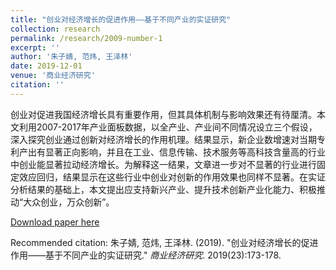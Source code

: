 ```yaml
---
title: "创业对经济增长的促进作用——基于不同产业的实证研究"
collection: research
permalink: /research/2009-number-1
excerpt: ''
author: '朱子婧, 范炜, 王泽林'
date: 2019-12-01
venue: '商业经济研究'
citation: ''
---
```

创业对促进我国经济增长具有重要作用，但其具体机制与影响效果还有待厘清。本文利用2007-2017年产业面板数据，以全产业、产业间不同情况设立三个假设，深入探究创业通过创新对经济增长的作用机理。结果显示，新企业数增速对当期专利产出有显著正向影响，并且在工业、信息传输、技术服务等高科技含量高的行业中创业能显著拉动经济增长。为解释这一结果，文章进一步对不显著的行业进行固定效应回归，结果显示在这些行业中创业对创新的作用效果也同样不显著。在实证分析结果的基础上，本文提出应支持新兴产业、提升技术创新产业化能力、积极推动“大众创业，万众创新”。

[Download paper here](http://academicpages.github.io/files/王泽林（2019）创业对经济增长的促进作用——基于不同产业的实证研究.pdf)

Recommended citation: 朱子婧, 范炜, 王泽林. (2019). &quot;创业对经济增长的促进作用——基于不同产业的实证研究.&quot; <i>商业经济研究</i>. 2019(23):173-178.
